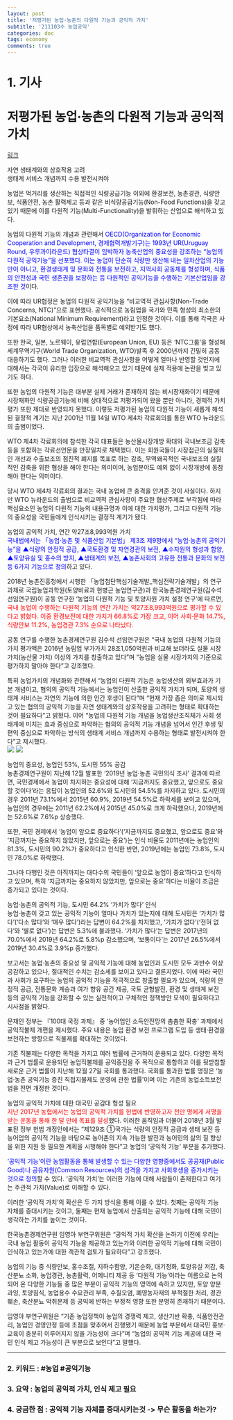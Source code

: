 ```yaml
---
layout: post
title: '저평가된 농업·농촌의 다원적 기능과 공익적 가치'
subtitle: '211103수 농업공익'
categories: doc
tags: economy
comments: true
---
```


# 1. 기사

저평가된 농업·농촌의 다원적 기능과 공익적 가치
==========
[링크](http://www.newsam.co.kr/news/article.html?no=31450)

자연 생태계와의 상호작용 고려   
생태계 서비스 개념까지 수용 발전시켜야   

농업은 먹거리를 생산하는 직접적인 식량공급기능 이외에 환경보전, 농촌경관, 식량안보, 식품안전, 농촌 활력제고 등과 같은 비식량공급기능(Non-Food Functions)을 갖고 있기 때문에 이를 다원적 기능(Multi-Functionality)을 발휘하는 산업으로 해석하고 있다.   

농업의 다원적 기능의 개념과 관련해서 <span style="color:blue">OECD(Organization for Economic Cooperation and Development, 경제협력개발기구)는 1993년 UR(Uruguay Round, 우루과이라운드) 협상타결이 임박하자 농축산업의 중요성을 강조하는 “농업의 다원적 공익기능”을 선포했다. 이는 농업이 단순히 식량만 생산해 내는 일차산업의 기능만이 아니고, 환경생태계 및 문화와 전통을 보전하고, 지역사회 공동체를 형성하며, 식품의 안전성과 국민 생존권을 보장하는 등 다원적인 공익기능을 수행하는 기본산업임을 강조한 것</span>이다.   

이에 따라 UR협정은 농업의 다원적 공익기능을 “비교역적 관심사항(Non-Trade Concerns, NTC)”으로 표현했다. 공식적으로 농림업을 국가와 민족 형성의 최소한의 기본요소(National Minimum Requirement)라고 인정한 것이다. 이를 통해 각국은 사정에 따라 UR협상에서 농축산업을 품목별로 예외받기도 했다.   

또한 한국, 일본, 노르웨이, 유럽연합(European Union, EU) 등은 ‘NTC그룹’을 형성해 세계무역기구(World Trade Organization, WTO)발족 후 2000년까지 긴밀히 공동 대응하기도 했다. 그러나 이러한 비교역적 관심사항을 어떻게 얼마나 반영할 것인지에 대해서는 각국이 유리한 입장으로 해석해오고 있기 때문에 실제 적용에 논란을 빚고 있기도 하다.   

또한 농업의 다원적 기능은 대부분 실제 거래가 존재하지 않는 비시장재화이기 때문에 시장재화인 식량공급기능에 비해 상대적으로 저평가되어 왔을 뿐만 아니라, 경제적 가치평가 또한 제대로 반영되지 못했다. 이렇듯 저평가된 농업의 다원적 기능이 새롭게 해석된 결정적 계기는 지난 2001년 11월 14일 WTO 제4차 각료회의를 통한 WTO 뉴라운드의 출범이었다.   

WTO 제4차 각료회의에 참석한 각국 대표들은 농산물시장개방 확대와 국내보조금 감축 등을 포함하는 각료선언문을 만장일치로 채택했다. 이는 회원국들이 시장접근의 실질적인 개선과 수출보조의 점진적 폐지를 목표로 하는 감축, 무역왜곡적인 국내보조의 실질적인 감축을 위한 협상을 해야 한다는 의미이며, 농업분야도 예외 없이 시장개방에 동참해야 한다는 의미이다.   

당시 WTO 제4차 각료회의 결과는 국내 농업에 큰 충격을 안겨준 것이 사실이다. 하지만 WTO 뉴라운드의 출범으로 비교역적 관심사항이 주요한 협상주제로 부각됨에 따라 핵심요소인 농업의 다원적 기능의 내용규명과 이에 대한 가치평가, 그리고 다원적 기능의 중요성을 국민들에게 인식시키는 결정적 계기가 됐다.   

농업의 공익적 가치, 연간 약27조8,993억원 가치   
<span style="color:blue">국내법에서는 「농업·농촌 및 식품산업 기본법」 제3조 제9항에서 “농업·농촌의 공익기능”을 ▲식량의 안정적 공급, ▲국토환경 및 자연경관의 보전, ▲수자원의 형성과 함양, ▲토양유실 및 홍수의 방지, ▲생태계의 보전, ▲농촌사회의 고유한 전통과 문화의 보전 등 6가지 기능으로 정의</span>하고 있다.   

2018년 농촌진흥청에서 시행한 「농업첨단핵심기술개발_핵심전략기술개발」의 연구과제로 국립농업과학원(토양비료과 현병근 농업연구관)과 한국농촌경제연구원(김수석 선임연구원)이 공동 연구한 ‘농업의 다원적 기능 및 토양자원 가치 설정 연구’에 따르면, <span style="color:red">국내 농업이 수행하는 다원적 기능의 연간 가치는 약27조8,993억원으로 평가할 수 있다고 밝혔다. 이중 환경보전에 대한 가치가 66.8%로 가장 크고, 이어 사회·문화 14.7%, 식량안보 11.2%, 농업경관 7.3% 순으로 나타났다.</span>   

공동 연구를 수행한 농촌경제연구원 김수석 선임연구원은 “국내 농업의 다원적 기능의 가치 평가액은 2016년 농림업 부가가치 28조1,050억원과 비교해 보더라도 실물 시장가치(농산물 가치) 이상의 가치를 창출하고 있다”며 “농업을 실물 시장가치의 기준으로 평가하지 말아야 한다”고 강조했다.   

특히 농업가치의 개념화와 관련해서 “농업의 다원적 기능은 농업생산의 외부효과가 기본 개념이고, 협의의 공익적 기능에서는 농업인이 산출한 공익적 가치가 되며, 토양의 생태계 서비스는 자연의 기능에 의한 인간 후생이 된다”며 “현재 가장 좁은 의미로 제시되고 있는 협의의 공익적 기능을 자연 생태계와의 상호작용을 고려하는 형태로 확대하는 것이 필요하다”고 밝혔다. 이어 “농업의 다원적 기능 개념을 농업생산조직체가 사회 생태계에 미치는 효과 중심으로 파악하는 협의의 공익적 기능 개념을 넘어서 인간 후생 및 편익 중심으로 파악하는 방식의 생태계 서비스 개념까지 수용하는 형태로 발전시켜야 한다”고 제시했다.   
<img src="/assets/img/211103Wed_NH.png">
<img src="/assets/img/211103Wed_NH2.png">

농업의 중요성, 농업인 53%, 도시민 55% 공감   
농촌경제연구원이 지난해 12월 발표한 ‘2019년 농업·농촌 국민의식 조사’ 결과에 따르면, 국민경제에서 농업이 차지하는 중요성에 대해 ‘지금까지도 중요했고, 앞으로도 중요할 것이다’라는 응답이 농업인의 52.6%와 도시민의 54.5%를 차지하고 있다. 도시민의 경우 2011년 73.1%에서 2015년 60.9%, 2019년 54.5%로 하락세를 보이고 있으며, 농업인의 경우에는 2011년 62.2%에서 2015년 45.0%로 크게 하락했으나, 2019년에는 52.6%로 7.6%p 상승했다.   

또한, 국민 경제에서 ‘농업이 앞으로 중요하다’(‘지금까지도 중요했고, 앞으로도 중요’와 ‘지금까지는 중요하지 않았지만, 앞으로는 중요’)는 인식 비율도 2011년에는 농업인의 81.3%, 도시민의 90.2%가 중요하다고 인식한 반면, 2019년에는 농업인 73.8%, 도시민 78.0%로 하락했다.   

그나마 다행인 것은 아직까지는 대다수의 국민들이 ‘앞으로 농업이 중요’하다고 인식하고 있으며, 특히 ‘지금까지는 중요하지 않았지만, 앞으로는 중요’하다는 비율이 조금은 증가되고 있다는 것이다.   

농업·농촌의 공익적 기능, 도시민 64.2% ‘가치가 많다’ 인식   
농업·농촌이 갖고 있는 공익적 기능이 얼마나 가치가 있는지에 대해 도시민은 ‘가치가 많다’(‘다소 많다’와 ‘매우 많다’)라는 답변이 64.2%를 차지했고, ‘가치가 없다’(‘전혀 없다’와 ‘별로 없다’)는 답변은 5.3%에 불과했다. ‘가치가 많다’는 답변은 2017년의 70.0%에서 2019년 64.2%로 5.8%p 감소했으며, ‘보통이다’는 2017년 26.5%에서 2019년 30.4%로 3.9%p 증가했다.   

보고서는 농업·농촌의 중요성 및 공익적 기능에 대해 농업인과 도시민 모두 과반수 이상 공감하고 있으나, 절대적인 수치는 감소세를 보이고 있다고 결론지었다. 이에 따라 국민과 사회가 요구하는 농업의 공익적 기능을 적극적으로 창출할 필요가 있으며, 식량의 안정적 공급, 전통문화 계승과 여가 향유 공간 제공, 국토 균형발전, 환경 및 생태계 보전 등의 공익적 기능을 강화할 수 있는 실천적이고 구체적인 정책방안 모색이 필요하다고 시사점을 밝혔다.   

문재인 정부는 『100대 국정 과제』 중 ‘농어업인 소득안전망의 촘촘한 확충’ 과제에서 공익직불제 개편을 제시했다. 주요 내용은 농업 환경 보전 프로그램 도입 등 생태·환경을 보전하는 방향으로 직불제를 확대하는 것이었다.   

기존 직불제는 다양한 목적을 가지고 여러 법률에 근거하여 운용되고 있다. 다양한 목적과 근거 법률로 운용되던 농업직불제를 공익증진을 주 목적으로 통합하고 이를 뒷받침할 새로운 근거 법률이 지난해 12월 27일 국회를 통과했다. 국회를 통과한 법률 명칭은 ‘농업·농촌 공익기능 증진 직접지불제도 운영에 관한 법률’이며 이는 기존의 농업소득보전법을 전면 개정한 것이다.   

농업의 공익적 가치에 대한 대국민 공감대 형성 필요   
<span style="color:red">지난 2017년 농협에서는 농업의 공익적 가치를 헌법에 반영하고자 천만 명에게 서명을 받는 운동을 통해 한 달 만에 목표를 달성</span>했다. 이러한 움직임과 더불어 2018년 3월 발표된 정부 헌법 개정안에서는 “제129조 ①국가는 식량의 안정적 공급과 생태 보전 등 농어업의 공익적 기능을 바탕으로 농어촌의 지속 가능한 발전과 농어민의 삶의 질 향상을 위한 지원 등 필요한 계획을 시행해야 한다”고 농업의 ‘공익적 기능’ 부분을 추가했다.   

<span style="color:blue">‘공익적 기능’이란 농업활동을 통해 발생할 수 있는 다양한 영향중에서도 공공재(Public Good)나 공유자원(Common Resources)의 성격을 가지고 사회후생을 증가시키는 것으로 정의</span>할 수 있다. ‘공익적 가치’는 이러한 기능에 대해 사람들이 존재한다고 여기는 주관적 가치(Value)로 이해할 수 있다.   

이러한 ‘공익적 가치’의 확산은 두 가지 방식을 통해 이룰 수 있다. 첫째는 공익적 기능 자체를 증대시키는 것이고, 둘째는 현재 농업에서 산출되는 공익적 기능에 대해 국민이 생각하는 가치를 높이는 것이다.   

한국농촌경제연구원 임영아 부연구위원은 “공익적 가치 확산을 논하기 이전에 우리는 국내 농업 활동이 공익적 기능을 제공하고 있는가와 이러한 공익적 기능에 대해 국민이 인식하고 있는가에 대한 객관적 검토가 필요하다”고 강조했다.   

농업의 기능 중 식량안보, 홍수조절, 지하수함양, 기온순화, 대기정화, 토양유실 저감, 축산분뇨 소화, 농업경관, 농촌활력, 어메니티 제공 등 ‘다원적 기능’이라는 이름으로 논의되어 온 다양한 기능들 중 많은 부분이 공익적 기능의 영역에 속하고 있지만, 토양 양분과잉, 토양침식, 농업용수 수요관리 부족, 수질오염, 폐영농자재의 부적절한 처리, 경관훼손, 축산분뇨 악취문제 등 공익에 반하는 부정적 영향 또한 분명히 존재하기 때문이다.   

임영아 부연구위원은 “기존 농업정책이 농업의 경쟁력 제고, 생산기반 확충, 식품안전관리, 농업인 경영안정 등에 초점을 맞추어서 진행됐기 때문에 농업 부문에서 대국민 홍보·교육이 충분히 이루어지지 않을 가능성이 크다”며 “농업의 공익적 기능 제공에 대한 국민 인식 제고 가능성이 큰 부분으로 보인다”고 말했다.   

* * *

### 2. 키워드 : \#농업 \#공익기능
### 3. 요약 : 농업의 공익적 가치, 인식 제고 필요
### 4. 궁금한 점 : 공익적 기능 자체를 증대시키는것 -> 무슨 활동을 하는가?
